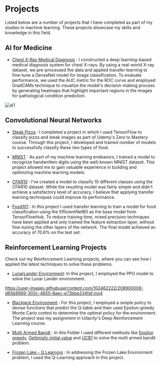 # Projects
Listed below are a number of projects that I have completed as part of my studies in machine learning. These projects showcase my skills and knowledge in this field.

## AI for Medicine

* [Chest X-Ray Medical Diagnosis](https://github.com/heispv/projects/blob/master/ai_for_medicine/ai_for_medical_diagnosis/first_week_programming_assignment/C1_W1_Assignment.ipynb) : I constructed a deep learning-based medical diagnosis system for chest X-rays. By using a real-world X-ray dataset, we pre-processed the data and applied transfer learning to fine-tune a DenseNet model for image classification. To evaluate performance, we used the AUC metric for the ROC curve and employed GradCAMs technique to visualize the model's decision-making process by generating heatmaps that highlight important regions in the images for pathological condition prediction.

![ai1](https://user-images.githubusercontent.com/102462222/211542892-4c10a122-cb14-4e2c-be53-ff3bd465e9ef.png)

## Convolutional Neural Networks

* [Steak Pizza](https://github.com/heispv/projects/blob/master/cnn/steak_pizza.ipynb) : I completed a project in which I used TensorFlow to classify pizza and steak images as part of Udemy's Zero to Mastery course. Through this project, I developed and trained number of models to successfully classify these two types of food.

* [MNIST](https://github.com/heispv/projects/blob/master/cnn/mnist.ipynb) : As part of my machine learning endeavors, I trained a model to recognize handwritten digits using the well-known MNIST dataset. This project allowed me to gain valuable experience in building and optimizing machine learning models.

* [CFAR10](https://github.com/heispv/projects/blob/master/cnn/cfar10.ipynb) : I've created a model to classify 10 different classes using the CFAR10 dataset. While the resulting model was fairly simple and didn't achieve a satisfactory level of accuracy, I believe that applying transfer learning techniques could improve its performance.

* [Food101](https://github.com/heispv/projects/blob/master/cnn/food101.ipynb) : In this project I used transfer learning to train a model for food classification using the EfficientNetB0 as the base model from TensorFlowHub. To reduce training time, mixed precision techniques have been applied and only trained the feature extraction layer, without fine-tuning the other layers of the network. The final model achieved an accuracy of 70.6% on the test set.

## Reinforcement Learning Projects
Check out my Reinforcement Learning projects, where you can see how I applied the latest techniques to solve these problems.

* [LunarLander Environment](https://github.com/heispv/projects/blob/master/reinforcement-learning/DeepRL_1st_assignment.ipynb): In this project, I employed the PPO model to solve the Lunar Lander environment.

https://user-images.githubusercontent.com/102462222/208900006-d65b6989-303c-4655-8aec-e73bbe234faf.mp4



* [Blackjack Environment](https://github.com/heispv/projects/blob/master/reinforcement-learning/black_jack.ipynb) : For this project, I employed a simple policy to devise functions that predict the Q-table and then used Epsilon-greedy Monte Carlo control to determine the optimal policy for the environment. The project was my assignment in Udacity's Deep Reinforcement Learning course.

* [Multi Armed Banidt](https://github.com/heispv/projects/tree/master/reinforcement-learning/multi_armed_bandit) : In this Folder I used different methods like [Epsilon greedy](https://github.com/heispv/projects/blob/master/reinforcement-learning/multi_armed_bandit/epsilon_greedy.ipynb), [Optimistic initial value](https://github.com/heispv/projects/blob/master/reinforcement-learning/multi_armed_bandit/optimistic_initial_value.ipynb) and [UCB1](https://github.com/heispv/projects/blob/master/reinforcement-learning/multi_armed_bandit/ucb1.ipynb) to solve the multi armed bandit problem.

* [Frozen Lake - Q Learning](https://github.com/heispv/projects/tree/master/reinforcement-learning/fronezlake_q_learning.py) : In addressing the Frozen Lake Environment problem, I used the Q-Learning approach in this project.
